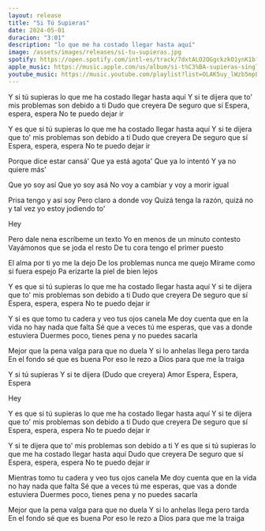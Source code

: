 ```yaml
---
layout: release
title: "Si Tú Supieras"
date: 2024-05-01
duracion: "3:01"
description: "lo que me ha costado llegar hasta aquí"
image: /assets/images/releases/si-tu-supieras.jpg
spotify: https://open.spotify.com/intl-es/track/7dxtALO2OGgckzkO1ynK1b?si=7b350c3b5b1c4fff
apple_music: https://music.apple.com/us/album/si-t%C3%BA-supieras-single/1743619788
youtube_music: https://music.youtube.com/playlist?list=OLAK5uy_lWzb5mpLUptSh4KwgJvuMSv6KoZrPOX7A&si=Mbujr2sIk8y68sZJ
---
```


Y si tú supieras lo que me ha costado llegar hasta aquí
Y si te dijera que to' mis problemas son debido a ti
Dudo que creyera
De seguro que sí
Espera, espera, espera
No te puedo dejar ir

Y es que si tú supieras lo que me ha costado llegar hasta aquí
Y si te dijera que to' mis problemas son debido a ti
Dudo que creyera
De seguro que sí
Espera, espera, espera
No te puedo dejar ir

Porque dice estar cansá'
Que ya está agota'
Que ya lo intentó
Y ya no quiere más'

Que yo soy así
Que yo soy asá
No voy a cambiar y voy a morir igual

Prisa tengo y así soy
Pero claro a donde voy
Quizá tenga la razón, quizá no y tal vez yo estoy jodiendo to'

Hey

Pero dale nena escríbeme un texto
Yo en menos de un minuto contesto
Vayámonos que se joda el resto
De tu cora tengo el primer puesto

El alma por ti yo me la dejo
De los problemas nunca me quejo
Mírame como si fuera espejo
Pa erizarte la piel de bien lejos

Y es que si tú supieras lo que me ha costado llegar hasta aquí
Y si te dijera que to' mis problemas son debido a ti
Dudo que creyera
De seguro que sí
Espera, espera, espera
No te puedo dejar ir

Y si es que tomo tu cadera y veo tus ojos canela
Me doy cuenta que en la vida no hay nada que falta
Sé que a veces tú me esperas, que vas a donde estuviera
Duermes poco, tienes pena y no puedes sacarla

Mejor que la pena valga para que no duela
Y si lo anhelas llega pero tarda
En el fondo sé que es buena
Por eso le rezo a Dios para que me la traiga

Y si tú supieras
Y si te dijera
(Dudo que creyera)
Amor
Espera, Espera, Espera

Hey

Y es que si tú supieras lo que me ha costado llegar hasta aquí
Y si te dijera que to' mis problemas son debido a ti
Dudo que creyera
De seguro que sí
Espera, espera, espera
No te puedo dejar ir

Y si te dijera que to' mis problemas son debido a ti
Y es que si tú supieras lo que me ha costado llegar hasta aquí
Dudo que creyera
De seguro que sí
Espera, espera, espera
No te puedo dejar ir

Mientras tomo tu cadera y veo tus ojos canela
Me doy cuenta que en la vida no hay nada que falta
Sé que a veces tú me esperas, que vas a donde estuviera
Duermes poco, tienes pena y no puedes sacarla

Mejor que la pena valga para que no duela
Y si lo anhelas llega pero tarda
En el fondo sé que es buena
Por eso le rezo a Dios para que me la traiga
